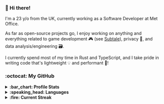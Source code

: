 ### :wave: Hi there!

I'm a 23 y/o from the UK, currently working as a Software Developer at Met Office.

As far as open-source projects go, I enjoy working on anything and everything related to game development :video_game: (see [Subtale](https://github.com/subtalegames)), privacy :eyes:, and data analysis/engineering :card_file_box:.

I currently spend most of my time in Rust and TypeScript, and I take pride in writing code that's lightweight :bulb: and performant :muscle:!

### :octocat: My GitHub

<details>
  <summary><strong>:bar_chart: Profile Stats</strong></summary>
  <br />
  
  ![GitHub Stats](https://github-readme-stats.vercel.app/api?show_icons=true&username=lukecarr)
</details>

<details>
  <summary><strong>:speaking_head: Languages</strong></summary>
  <br />
  
  ![GitHub Languages](https://github-readme-stats.vercel.app/api/top-langs?layout=compact&hide_title=true&langs_count=10&username=lukecarr)
</details>

<details>
  <summary><strong>:fire: Current Streak</strong></summary>
  <br />
  
  ![GitHub Streak](https://streak-stats.demolab.com/?user=lukecarr)
</details>
